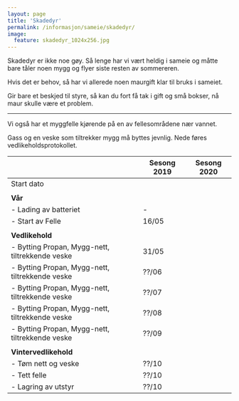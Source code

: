 ```yaml
---
layout: page
title: 'Skadedyr'
permalink: /informasjon/sameie/skadedyr/
image:
  feature: skadedyr_1024x256.jpg
---
```

Skadedyr er ikke noe gøy. Så lenge har vi vært heldig i sameie og måtte bare tåler noen mygg og flyer siste resten av sommereren.

Hvis det er behov, så har vi allerede noen maurgift klar til bruks i sameiet.

Gir bare et beskjed til styre, så kan du fort få tak i gift og små bokser, nå maur skulle være et problem.

---

Vi også har et myggfelle kjørende på en av fellesområdene nær vannet.

Gass og en veske som tiltrekker mygg må byttes jevnlig. Nede føres vedlikeholdsprotokollet.

|   | Sesong 2019 | Sesong 2020 |
|---|---|---|
| Start dato | | |
| | | |
| **Vår** | | |
| - Lading av batteriet | - | |
| - Start av Felle | 16/05 | |
| | | |
| **Vedlikehold** | | |
| - Bytting Propan, Mygg-nett, tiltrekkende veske | 31/05 | |
| - Bytting Propan, Mygg-nett, tiltrekkende veske | ??/06 | |
| - Bytting Propan, Mygg-nett, tiltrekkende veske | ??/07 | |
| - Bytting Propan, Mygg-nett, tiltrekkende veske | ??/08 | |
| - Bytting Propan, Mygg-nett, tiltrekkende veske | ??/09 | |
| | | |
| **Vintervedlikehold** | | |
| - Tøm nett og veske | ??/10 | |
| - Tett felle | ??/10 | | 
| - Lagring av utstyr | ??/10 | |
